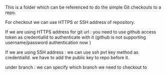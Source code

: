 This is a folder which can be referenced to do the simple Git checkouts to a repo.

For checkout we can use HTTPS or SSH address of repository.

If we are using HTTPS address for git url : you need to use github access token as credentialId to authenticate with it 
(github is not supporting username/password authentication now )

If we are using SSH address : we can use ssh pvt key method as credentialId.  we have to add the public key to repo before it.

under branch : we can specify which branch we need to checkout to

